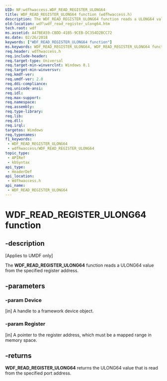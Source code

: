 ```yaml
---
UID: NF:wdfhwaccess.WDF_READ_REGISTER_ULONG64
title: WDF_READ_REGISTER_ULONG64 function (wdfhwaccess.h)
description: The WDF_READ_REGISTER_ULONG64 function reads a ULONG64 value from the specified register address.
old-location: wdf\wdf_read_register_ulong64.htm
tech.root: wdf
ms.assetid: A47BEA59-CBDD-41B5-9CEB-DC354D2BCC72
ms.date: 02/26/2018
keywords: ["WDF_READ_REGISTER_ULONG64 function"]
ms.keywords: WDF_READ_REGISTER_ULONG64, WDF_READ_REGISTER_ULONG64 function, wdf.wdf_read_register_ulong64, wdfhwaccess/WDF_READ_REGISTER_ULONG64
req.header: wdfhwaccess.h
req.include-header: 
req.target-type: Universal
req.target-min-winverclnt: Windows 8.1
req.target-min-winversvr: 
req.kmdf-ver: 
req.umdf-ver: 2.0
req.ddi-compliance: 
req.unicode-ansi: 
req.idl: 
req.max-support: 
req.namespace: 
req.assembly: 
req.type-library: 
req.lib: 
req.dll: 
req.irql: 
targetos: Windows
req.typenames: 
f1_keywords:
 - WDF_READ_REGISTER_ULONG64
 - wdfhwaccess/WDF_READ_REGISTER_ULONG64
topic_type:
 - APIRef
 - kbSyntax
api_type:
 - HeaderDef
api_location:
 - Wdfhwaccess.h
api_name:
 - WDF_READ_REGISTER_ULONG64
---
```


# WDF_READ_REGISTER_ULONG64 function


## -description

<p class="CCE_Message">[Applies to UMDF only]</p>

The <b>WDF_READ_REGISTER_ULONG64</b> function reads a ULONG64 value from the specified register address.

## -parameters

### -param Device 

[in]
A handle to a framework device object.

### -param Register 

[in]
A pointer to the register address, which must be a mapped range in memory space.

## -returns

<b>WDF_READ_REGISTER_ULONG64</b> returns the ULONG64 value that is read from the specified port address.

